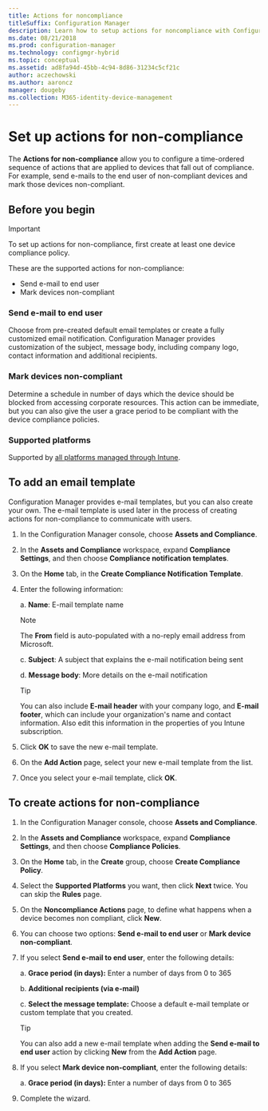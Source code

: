 ```yaml
---
title: Actions for noncompliance
titleSuffix: Configuration Manager
description: Learn how to setup actions for noncompliance with Configuration Manager
ms.date: 08/21/2018
ms.prod: configuration-manager
ms.technology: configmgr-hybrid
ms.topic: conceptual
ms.assetid: ad8fa94d-45bb-4c94-8d86-31234c5cf21c
author: aczechowski
ms.author: aaroncz
manager: dougeby
ms.collection: M365-identity-device-management
---
```


# Set up actions for non-compliance

The **Actions for non-compliance** allow you to configure a time-ordered sequence of actions that are applied to devices that fall out of compliance. For example, send e-mails to the end user of non-compliant devices and mark those devices non-compliant.



## Before you begin

> [!IMPORTANT]  
> To set up actions for non-compliance, first create at least one device compliance policy.  

These are the supported actions for non-compliance:

- Send e-mail to end user
- Mark devices non-compliant

### Send e-mail to end user

Choose from pre-created default email templates or create a fully customized email notification. Configuration Manager provides customization of the subject, message body, including company logo, contact information and additional recipients.

### Mark devices non-compliant

Determine a schedule in number of days which the device should be blocked from accessing corporate resources. This action can be immediate, but you can also give the user a grace period to be compliant with the device compliance policies.

### Supported platforms

Supported by [all platforms managed through Intune](https://docs.microsoft.com/intune/supported-devices-browsers).



## To add an email template

Configuration Manager provides e-mail templates, but you can also create your own. The e-mail template is used later in the process of creating actions for non-compliance to communicate with users.

1. In the Configuration Manager console, choose **Assets and Compliance**.  

2. In the **Assets and Compliance** workspace, expand **Compliance Settings**, and then choose **Compliance notification templates**.  

3. On the **Home** tab, in the **Create Compliance Notification Template**.  

4. Enter the following information:  

    a. **Name**: E-mail template name  

    > [!Note]  
    > The **From** field is auto-populated with a no-reply email address from Microsoft.<!--SCCMDocs issue 652-->  

    c. **Subject**: A subject that explains the e-mail notification being sent  

    d. **Message body**: More details on the e-mail notification  

    > [!TIP]  
    > You can also include **E-mail header** with your company logo, and **E-mail footer**, which can include your organization's name and contact information. Also edit this information in the properties of you Intune subscription.  

5. Click **OK** to save the new e-mail template.  

6. On the **Add Action** page, select your new e-mail template from the list.  

7. Once you select your e-mail template, click **OK**.  



## To create actions for non-compliance

1. In the Configuration Manager console, choose **Assets and Compliance**.  

2. In the **Assets and Compliance** workspace, expand **Compliance Settings**, and then choose **Compliance Policies**.  

3. On the **Home** tab, in the **Create** group, choose **Create Compliance Policy**.  

4. Select the **Supported Platforms** you want, then click **Next** twice. You can skip the **Rules** page.  

5. On the **Noncompliance Actions** page, to define what happens when a device becomes non compliant, click **New**.  

6. You can choose two options: **Send e-mail to end user** or **Mark device non-compliant**.  

7. If you select **Send e-mail to end user**, enter the following details:  

    a. **Grace period (in days):** Enter a number of days from 0 to 365  

    b. **Additional recipients (via e-mail)**  

    c. **Select the message template:** Choose a default e-mail template or custom template that you created.  

    > [!TIP]   
    > You can also add a new e-mail template when adding the **Send e-mail to end user** action by clicking **New** from the **Add Action** page.  

8. If you select **Mark device non-compliant**, enter the following details:  

    a. **Grace period (in days):** Enter a number of days from 0 to 365  

9. Complete the wizard.  

